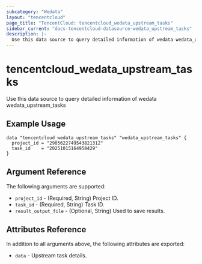 ```yaml
---
subcategory: "Wedata"
layout: "tencentcloud"
page_title: "TencentCloud: tencentcloud_wedata_upstream_tasks"
sidebar_current: "docs-tencentcloud-datasource-wedata_upstream_tasks"
description: |-
  Use this data source to query detailed information of wedata wedata_upstream_tasks
---
```


# tencentcloud_wedata_upstream_tasks

Use this data source to query detailed information of wedata wedata_upstream_tasks

## Example Usage

```hcl
data "tencentcloud_wedata_upstream_tasks" "wedata_upstream_tasks" {
  project_id = "2905622749543821312"
  task_id    = "20251015164958429"
}
```

## Argument Reference

The following arguments are supported:

* `project_id` - (Required, String) Project ID.
* `task_id` - (Required, String) Task ID.
* `result_output_file` - (Optional, String) Used to save results.

## Attributes Reference

In addition to all arguments above, the following attributes are exported:

* `data` - Upstream task details.




